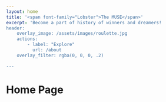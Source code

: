 ```yaml
---
layout: home
title: '<span font-family="Lobster">The MUSE</span>'
excerpt: 'Become a part of history of winners and dreamers! 
header:
    overlay_image: /assets/images/roulette.jpg
    actions: 
        - label: "Explore"
          url: /about 
    overlay_filter: rgba(0, 0, 0, .2)

---
```


# Home Page 